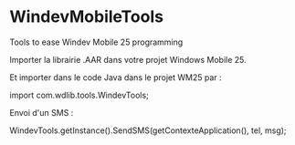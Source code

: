 # WindevMobileTools
Tools to ease Windev Mobile 25 programming

Importer la librairie .AAR dans votre projet Windows Mobile 25.

Et importer dans le code Java dans le projet WM25 par :

import com.wdlib.tools.WindevTools;



Envoi d'un SMS :

WindevTools.getInstance().SendSMS(getContexteApplication(), tel, msg);


